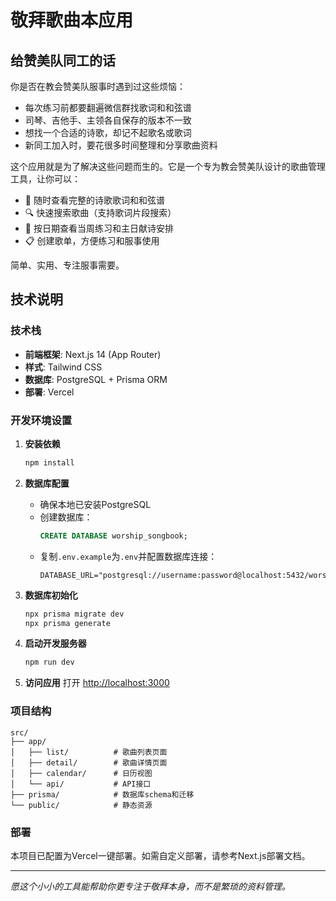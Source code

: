 # 敬拜歌曲本应用

## 给赞美队同工的话

你是否在教会赞美队服事时遇到过这些烦恼：
- 每次练习前都要翻遍微信群找歌词和和弦谱
- 司琴、吉他手、主领各自保存的版本不一致
- 想找一个合适的诗歌，却记不起歌名或歌词
- 新同工加入时，要花很多时间整理和分享歌曲资料

这个应用就是为了解决这些问题而生的。它是一个专为教会赞美队设计的歌曲管理工具，让你可以：
- 📱 随时查看完整的诗歌歌词和和弦谱
- 🔍 快速搜索歌曲（支持歌词片段搜索）
- 📅 按日期查看当周练习和主日献诗安排
- 📋 创建歌单，方便练习和服事使用

简单、实用、专注服事需要。

## 技术说明

### 技术栈
- **前端框架**: Next.js 14 (App Router)
- **样式**: Tailwind CSS
- **数据库**: PostgreSQL + Prisma ORM
- **部署**: Vercel

### 开发环境设置

1. **安装依赖**
   ```bash
   npm install
   ```

2. **数据库配置**
   - 确保本地已安装PostgreSQL
   - 创建数据库：
     ```sql
     CREATE DATABASE worship_songbook;
     ```
   - 复制`.env.example`为`.env`并配置数据库连接：
     ```
     DATABASE_URL="postgresql://username:password@localhost:5432/worship_songbook"
     ```

3. **数据库初始化**
   ```bash
   npx prisma migrate dev
   npx prisma generate
   ```

4. **启动开发服务器**
   ```bash
   npm run dev
   ```

5. **访问应用**
   打开 [http://localhost:3000](http://localhost:3000)

### 项目结构
```
src/
├── app/
│   ├── list/          # 歌曲列表页面
│   ├── detail/        # 歌曲详情页面
│   ├── calendar/      # 日历视图
│   └── api/           # API接口
├── prisma/            # 数据库schema和迁移
└── public/            # 静态资源
```

### 部署
本项目已配置为Vercel一键部署。如需自定义部署，请参考Next.js部署文档。

---

*愿这个小小的工具能帮助你更专注于敬拜本身，而不是繁琐的资料管理。*
